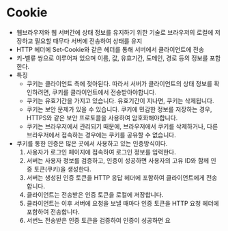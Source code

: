# Cookie
- 웹브라우저와 웹 서버간에 상태 정보를 유지하기 위한 기술로 브라우저의 로컬에 저장하고 필요할 때무다 서버에 전송하여 상태를 유지
- HTTP 헤더에 Set-Cookie와 같은 헤더를 통해 서버에서 클라이언트에 전송
- 키-벨류 쌍으로 이루어져 있으며 이름, 값, 유효기간, 도메인, 경로 등의 정보를 포함한다.
- 특징
    - 쿠키는 클라이언트 측에 젖아된다. 따라서 서버가 클라이언트의 상태 정보를 확인하려면, 쿠키를 클라이언트에서 전송받아야합니다.
    - 쿠키는 유효기간을 가지고 있습니다. 유효기간이 지나면, 쿠키는 삭제됩니다.
    - 쿠키는 보안 문제가 있을 수 있습니다. 쿠키에 민감한 정보를 저장하는 경우, HTTPS와 같은 보안 프로토콜을 사용하여 암호화해야합니다.
    - 쿠키는 브라우저에서 관리되기 때문에, 브라우저에서 쿠키를 삭제하거나, 다른 브라우저에서 접속하는 경우에는 쿠키를 공유할 수 없습니다.
- 쿠키를 통한 인증은 많은 곳에서 사용하고 있는 인증방식이다.
    1. 사용자가 로그인 페이지에 접속하여 로그인 정보를 입력한다.
    2. 서버는 사용자 정보를 검증하고, 인증이 성공하면 사용자의 고유 ID와 함께 인증 토큰(쿠키)을 생성한다.
    3. 서버는 생성된 인증 토큰을 HTTP 응답 헤더에 포함하여 클라이언트에게 전송합니다.
    4. 클라이언트는 전송받은 인증 토큰을 로컬에 저장합니다.
    5. 클라이언트는 이후 서버에 요청을 보낼 때마다 인증 토큰을 HTTP 요청 헤더에 포함하여 전송합니다.
    6. 서번느 전송받은 인증 토큰을 검증하여 인증이 성공하면 요